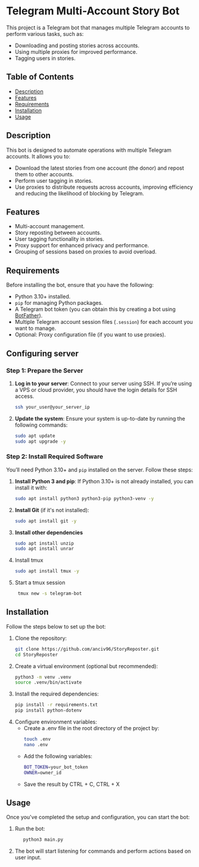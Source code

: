 # Telegram Multi-Account Story Bot

This project is a Telegram bot that manages multiple Telegram accounts to perform various tasks, such as:
- Downloading and posting stories across accounts.
- Using multiple proxies for improved performance.
- Tagging users in stories.

## Table of Contents
- [Description](#description)
- [Features](#features)
- [Requirements](#requirements)
- [Installation](#installation)
- [Usage](#usage)

## Description

This bot is designed to automate operations with multiple Telegram accounts. It allows you to:
- Download the latest stories from one account (the donor) and repost them to other accounts.
- Perform user tagging in stories.
- Use proxies to distribute requests across accounts, improving efficiency and reducing the likelihood of blocking by Telegram.

## Features
- Multi-account management.
- Story reposting between accounts.
- User tagging functionality in stories.
- Proxy support for enhanced privacy and performance.
- Grouping of sessions based on proxies to avoid overload.

## Requirements

Before installing the bot, ensure that you have the following:
- Python 3.10+ installed.
- `pip` for managing Python packages.
- A Telegram bot token (you can obtain this by creating a bot using [BotFather](https://core.telegram.org/bots#botfather)).
- Multiple Telegram account session files (`.session`) for each account you want to manage.
- Optional: Proxy configuration file (if you want to use proxies).

## Configuring server
### Step 1: Prepare the Server

1. **Log in to your server**: Connect to your server using SSH. If you’re using a VPS or cloud provider, you should have the login details for SSH access.

    ```bash
    ssh your_user@your_server_ip
    ```

2. **Update the system**: Ensure your system is up-to-date by running the following commands:

    ```bash
    sudo apt update
    sudo apt upgrade -y
    ```

### Step 2: Install Required Software

You’ll need Python 3.10+ and `pip` installed on the server. Follow these steps:

1. **Install Python 3 and pip**: If Python 3.10+ is not already installed, you can install it with:

    ```bash
    sudo apt install python3 python3-pip python3-venv -y
    ```

2. **Install Git** (if it's not installed):

    ```bash
    sudo apt install git -y
    ```

3. **Install other dependencies**
    ```bash
    sudo apt install unzip
    sudo apt install unrar
    ```
4. Install tmux
    ```bash
    sudo apt install tmux -y
    ```
5. Start a tmux session
    ```bash
     tmux new -s telegram-bot
    ```

## Installation
Follow the steps below to set up the bot:
1. Clone the repository:
   ```bash
   git clone https://github.com/anciv96/StoryReposter.git
   cd StoryReposter

2. Create a virtual environment (optional but recommended):
   ```bash
   python3 -m venv .venv
   source .venv/bin/activate

3. Install the required dependencies:
   ```bash
   pip install -r requirements.txt
   pip install python-dotenv

4. Configure environment variables:
   * Create a .env file in the root directory of the project by:
      ```bash
      touch .env
      nano .env
   * Add the following variables:
      ```bash
      BOT_TOKEN=your_bot_token
      OWNER=owner_id
   * Save the result by CTRL + C, CTRL + X

## Usage
Once you've completed the setup and configuration, you can start the bot:

1. Run the bot:
   ```bash
      python3 main.py
2. The bot will start listening for commands and perform actions based on user input.
